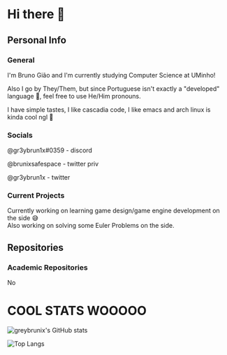# Hi there 👋
## Personal Info
### General
I'm Bruno Gião and I'm currently studying Computer Science at UMinho!

Also I go by They/Them, but since Portuguese isn't exactly a "developed" language 🙂, feel free to use He/Him pronouns.

I have simple tastes, I like cascadia code, I like emacs and arch linux is kinda cool ngl 🙂
### Socials
@gr3ybrun1x#0359 - discord

@brunixsafespace - twitter priv

@gr3ybrun1x - twitter

### Current Projects
Currently working on learning game design/game engine development on the side 😅 <br />
Also working on solving some Euler Problems on the side.

## Repositories
### Academic Repositories 
No

# COOL STATS WOOOOO
![greybrunix's GitHub stats](https://github-readme-stats.vercel.app/api?username=greybrunix&count_private=true&show_icons=true&theme=synthwave)

![Top Langs](https://github-readme-stats.vercel.app/api/top-langs/?username=greybrunix&layout=compact&langs_count=8&theme=synthwave)

